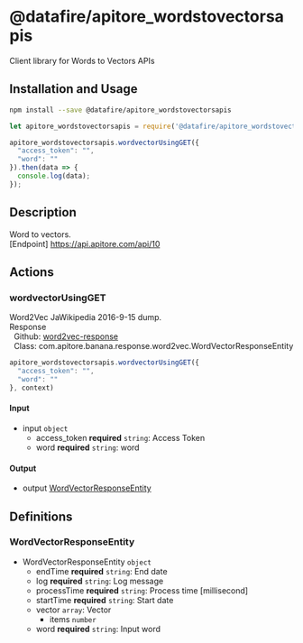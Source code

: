 # @datafire/apitore_wordstovectorsapis

Client library for Words to Vectors APIs

## Installation and Usage
```bash
npm install --save @datafire/apitore_wordstovectorsapis
```
```js
let apitore_wordstovectorsapis = require('@datafire/apitore_wordstovectorsapis').create();

apitore_wordstovectorsapis.wordvectorUsingGET({
  "access_token": "",
  "word": ""
}).then(data => {
  console.log(data);
});
```

## Description

Word to vectors.<BR />[Endpoint] https://api.apitore.com/api/10

## Actions

### wordvectorUsingGET
Word2Vec JaWikipedia 2016-9-15 dump.<BR />Response<BR />&nbsp; Github: <a href="https://github.com/keigohtr/apitore-response-parent/tree/master/word2vec-response">word2vec-response</a><BR />&nbsp; Class: com.apitore.banana.response.word2vec.WordVectorResponseEntity<BR />


```js
apitore_wordstovectorsapis.wordvectorUsingGET({
  "access_token": "",
  "word": ""
}, context)
```

#### Input
* input `object`
  * access_token **required** `string`: Access Token
  * word **required** `string`: word

#### Output
* output [WordVectorResponseEntity](#wordvectorresponseentity)



## Definitions

### WordVectorResponseEntity
* WordVectorResponseEntity `object`
  * endTime **required** `string`: End date
  * log **required** `string`: Log message
  * processTime **required** `string`: Process time [millisecond]
  * startTime **required** `string`: Start date
  * vector `array`: Vector
    * items `number`
  * word **required** `string`: Input word


